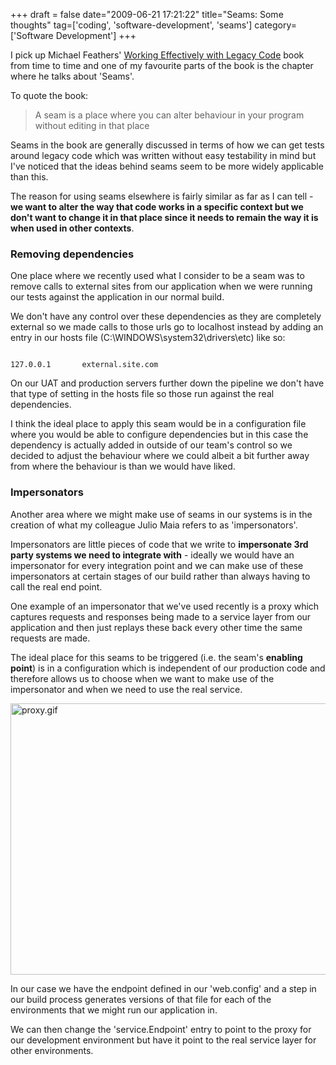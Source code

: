 +++
draft = false
date="2009-06-21 17:21:22"
title="Seams: Some thoughts"
tag=['coding', 'software-development', 'seams']
category=['Software Development']
+++

I pick up Michael Feathers' <a href="http://www.amazon.co.uk/Working-Effectively-Legacy-Robert-Martin/dp/0131177052/ref=sr_1_1?ie=UTF8&s=books&qid=1245554188&sr=8-1">Working Effectively with Legacy Code</a> book from time to time and one of my favourite parts of the book is the chapter where he talks about 'Seams'.

To quote the book:

<blockquote>A seam is a place where you can alter behaviour in your program without editing in that place</blockquote>

Seams in the book are generally discussed in terms of how we can get tests around legacy code which was written without easy testability in mind but I've noticed that the ideas behind seams seem to be more widely applicable than this.

The reason for using seams elsewhere is fairly similar as far as I can tell - <strong>we want to alter the way that code works in a specific context but we don't want to change it in that place since it needs to remain the way it is when used in other contexts</strong>.

<h3>Removing dependencies</h3>
One place where we recently used what I consider to be a seam was to remove calls to external sites from our application when we were running our tests against the application in our normal build.

We don't have any control over these dependencies as they are completely external so we made calls to those urls go to localhost instead by adding an entry in our hosts file (C:\WINDOWS\system32\drivers\etc) like so:


~~~text

127.0.0.1		external.site.com
~~~

On our UAT and production servers further down the pipeline we don't have that type of setting in the hosts file so those run against the real dependencies.

I think the ideal place to apply this seam would be in a configuration file where you would be able to configure dependencies but in this case the dependency is actually added in outside of our team's control so we decided to adjust the behaviour where we could albeit a bit further away from where the behaviour is than we would have liked.

<h3>Impersonators</h3>
Another area where we might make use of seams in our systems is in the creation of what my colleague Julio Maia refers to as 'impersonators'.

Impersonators are little pieces of code that we write to <strong>impersonate 3rd party systems we need to integrate with</strong> - ideally we would have an impersonator for every integration point and we can make use of these impersonators at certain stages of our build rather than always having to call the real end point.

One example of an impersonator that we've used recently is a proxy which captures requests and responses being made to a service layer from our application and then just replays these back every other time the same requests are made.

The ideal place for this seams to be triggered (i.e. the seam's <strong>enabling point</strong>) is in a configuration which is independent of our production code and therefore allows us to choose when we want to make use of the impersonator and when we need to use the real service.

<img src="{{<siteurl>}}/uploads/2009/06/proxy.gif" alt="proxy.gif" border="0" width="514" height="434"/>

In our case we have the endpoint defined in our 'web.config' and a step in our build process generates versions of that file for each of the environments that we might run our application in. 

We can then change the 'service.Endpoint' entry to point to the proxy for our development environment but have it point to the real service layer for other environments.
